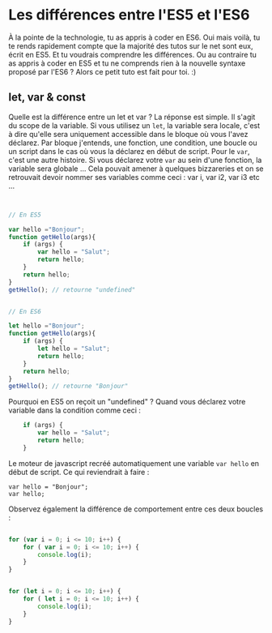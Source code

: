 # Les différences entre l'ES5 et l'ES6

À la pointe de la technologie, tu as appris à coder en ES6. Oui mais voilà, tu te rends rapidement compte que la majorité des tutos sur le net sont eux, écrit en ES5. Et tu voudrais comprendre les différences. Ou au contraire tu as appris à coder en ES5 et tu ne comprends rien à la nouvelle syntaxe proposé par l'ES6 ? Alors ce petit tuto est fait pour toi. :) 

## let, var & const

Quelle est la différence entre un let et var ? La réponse est simple. Il s'agit du scope de la variable. Si vous utilisez un ```let```, la variable sera locale, c'est à dire qu'elle sera uniquement accessible dans le bloque où vous l'avez déclarez. Par bloque j'entends, une fonction, une condition, une boucle ou un script dans le cas où vous la déclarez en début de script. Pour le  ```var```, c'est une autre histoire. Si vous déclarez votre ``` var ``` au sein d'une fonction, la variable sera globale ... Cela  pouvait amener à quelques bizzareries et on se retrouvait devoir nommer ses variables comme ceci  : var i, var i2, var i3 etc ... 

```javascript


// En ES5

var hello ="Bonjour";
function getHello(args){
	if (args) {
		var hello = "Salut";
		return hello;
	}
	return hello;
}
getHello(); // retourne "undefined"


// En ES6 

let hello ="Bonjour";
function getHello(args){
	if (args) {
		let hello = "Salut";
		return hello;
	}
	return hello;
}
getHello(); // retourne "Bonjour"

```
Pourquoi en ES5 on reçoit un "undefined" ? 
Quand vous déclarez votre variable dans la condition comme ceci :

```javascript
	if (args) {
		var hello = "Salut";
		return hello;
	}
```
Le moteur de javascript recréé automatiquement une variable ``` var hello ``` en début de script. Ce qui reviendrait à faire  :
```
var hello = "Bonjour";
var hello;
```

Observez également la différence de comportement entre ces deux boucles :

```javascript 

for (var i = 0; i <= 10; i++) {
	for ( var i = 0; i <= 10; i++) {
		console.log(i);
	} 
}

```

```javascript 

for (let i = 0; i <= 10; i++) {
	for ( let i = 0; i <= 10; i++) {
		console.log(i);
	} 
}

```
